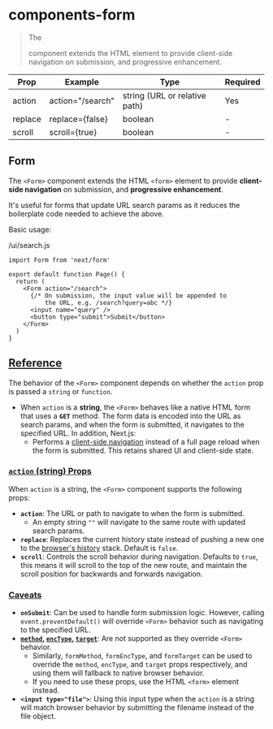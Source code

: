 # components-form

> The <Form> component extends the HTML <form> element to provide  client-side navigation on submission, and progressive enhancement.

| Prop    | Example          | Type                          | Required |
| ------- | ---------------- | ----------------------------- | -------- |
| action  | action="/search" | string (URL or relative path) | Yes      |
| replace | replace={false}  | boolean                       | -        |
| scroll  | scroll={true}    | boolean                       | -        |

## Form

The `<Form>` component extends the HTML `<form>` element to provide **client-side navigation** on submission, and **progressive enhancement**.

It's useful for forms that update URL search params as it reduces the boilerplate code needed to achieve the above.

Basic usage:

/ui/search.js

    import Form from 'next/form'
     
    export default function Page() {
      return (
        <Form action="/search">
          {/* On submission, the input value will be appended to
              the URL, e.g. /search?query=abc */}
          <input name="query" />
          <button type="submit">Submit</button>
        </Form>
      )
    }

## [Reference](#reference)

The behavior of the `<Form>` component depends on whether the `action` prop is passed a `string` or `function`.

*   When `action` is a **string**, the `<Form>` behaves like a native HTML form that uses a **`GET`** method. The form data is encoded into the URL as search params, and when the form is submitted, it navigates to the specified URL. In addition, Next.js:
    *   Performs a [client-side navigation](about:/docs/app/building-your-application/routing/linking-and-navigating#5-soft-navigation) instead of a full page reload when the form is submitted. This retains shared UI and client-side state.

### [`action` (string) Props](#action-string-props)

When `action` is a string, the `<Form>` component supports the following props:

*   **`action`**: The URL or path to navigate to when the form is submitted.
    *   An empty string `""` will navigate to the same route with updated search params.
*   **`replace`**: Replaces the current history state instead of pushing a new one to the [browser's history](https://developer.mozilla.org/en-US/docs/Web/API/History_API) stack. Default is `false`.
*   **`scroll`**: Controls the scroll behavior during navigation. Defaults to `true`, this means it will scroll to the top of the new route, and maintain the scroll position for backwards and forwards navigation.

### [Caveats](#caveats)

*   **`onSubmit`**: Can be used to handle form submission logic. However, calling `event.preventDefault()` will override `<Form>` behavior such as navigating to the specified URL.
*   **[`method`](https://developer.mozilla.org/en-US/docs/Web/HTML/Element/form#method), [`encType`](https://developer.mozilla.org/en-US/docs/Web/HTML/Element/form#enctype), [`target`](https://developer.mozilla.org/en-US/docs/Web/HTML/Element/form#target)**: Are not supported as they override `<Form>` behavior.
    *   Similarly, `formMethod`, `formEncType`, and `formTarget` can be used to override the `method`, `encType`, and `target` props respectively, and using them will fallback to native browser behavior.
    *   If you need to use these props, use the HTML `<form>` element instead.
*   **`<input type="file">`**: Using this input type when the `action` is a string will match browser behavior by submitting the filename instead of the file object.
